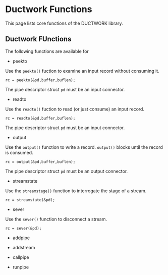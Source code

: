 # Ductwork Functions

This page lists core functions of the DUCTWORK library.

## Ductwork FUnctions

The following functions are available for 

* peekto

Use the `peekto()` fuction to examine an input record without consuming it.

    rc = peekto(&pd,buffer,buflen);

The pipe descriptor struct `pd` must be an input connector.

* readto

Use the `readto()` fuction to read (or just consume) an input record.

    rc = readto(&pd,buffer,buflen);

The pipe descriptor struct `pd` must be an input connector.

* output

Use the `output()` function to write a record.
`output()` blocks until the record is consumed.

    rc = output(&pd,buffer,buflen);

The pipe descriptor struct `pd` must be an output connector.

* streamstate

Use the `streamstage()` function to interrogate the stage of a stream.

    rc = streamstate(&pd);

* sever

Use the `sever()` function to disconnect a stream.

    rc = sever(&pd);



* addpipe

* addstream

* callpipe

* runpipe






